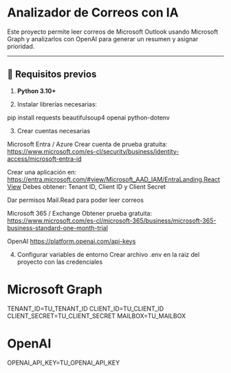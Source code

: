 # Analizador de Correos con IA

Este proyecto permite leer correos de Microsoft Outlook usando Microsoft Graph y analizarlos con OpenAI para generar un resumen y asignar prioridad.

---

## 🔹 Requisitos previos

1. **Python 3.10+**

2. Instalar librerías necesarias:

pip install requests beautifulsoup4 openai python-dotenv

3. Crear cuentas necesarias

Microsoft Entra / Azure
Crear cuenta de prueba gratuita: https://www.microsoft.com/es-cl/security/business/identity-access/microsoft-entra-id

Crear una aplicación en: https://entra.microsoft.com/#view/Microsoft_AAD_IAM/EntraLanding.ReactView
Debes obtener: Tenant ID, Client ID y Client Secret

Dar permisos Mail.Read para poder leer correos

Microsoft 365 / Exchange
Obtener prueba gratuita: https://www.microsoft.com/es-cl/microsoft-365/business/microsoft-365-business-standard-one-month-trial

OpenAI https://platform.openai.com/api-keys

4. Configurar variables de entorno
Crear archivo .env en la raiz del proyecto con las credenciales

# Microsoft Graph
TENANT_ID=TU_TENANT_ID
CLIENT_ID=TU_CLIENT_ID
CLIENT_SECRET=TU_CLIENT_SECRET
MAILBOX=TU_MAILBOX

# OpenAI
OPENAI_API_KEY=TU_OPENAI_API_KEY

